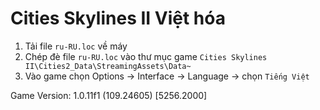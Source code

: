 # Cities Skylines II Việt hóa

1. Tải file ```ru-RU.loc``` về máy
2. Chép đè file ```ru-RU.loc``` vào thư mục game ```Cities Skylines II\Cities2_Data\StreamingAssets\Data~```
3. Vào game chọn Options -> Interface -> Language -> chọn ```Tiếng Việt```


Game Version: 1.0.11f1 (109.24605) [5256.2000]
